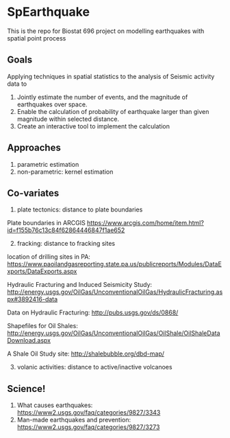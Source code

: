 # SpEarthquake
This is the repo for Biostat 696 project on modelling earthquakes with spatial point process

## Goals

Applying techniques in spatial statistics to the analysis of Seismic activity data to

1. Jointly estimate the number of events, and the magnitude of earthquakes over space.
2. Enable the calculation of probability of earthquake larger than given magnitude within selected distance.
3. Create an interactive tool to implement the calculation

## Approaches

1. parametric estimation
2. non-parametric: kernel estimation

## Co-variates

1. plate tectonics: distance to plate boundaries

 Plate boundaries in ARCGIS https://www.arcgis.com/home/item.html?id=f155b76c13c84f62864446847f1ae652

2. fracking: distance to fracking sites

 location of drilling sites in PA: https://www.paoilandgasreporting.state.pa.us/publicreports/Modules/DataExports/DataExports.aspx

 Hydraulic Fracturing and Induced Seismicity Study: http://energy.usgs.gov/OilGas/UnconventionalOilGas/HydraulicFracturing.aspx#3892416-data

 Data on Hydraulic Fracturing: http://pubs.usgs.gov/ds/0868/

 Shapefiles for Oil Shales: http://energy.usgs.gov/OilGas/UnconventionalOilGas/OilShale/OilShaleDataDownload.aspx

 A Shale Oil Study site: http://shalebubble.org/dbd-map/

3. volanic activities: distance to active/inactive volcanoes


## Science!

1. What causes earthquakes: https://www2.usgs.gov/faq/categories/9827/3343
2. Man-made earthquakes and prevention: https://www2.usgs.gov/faq/categories/9827/3273

